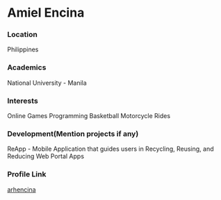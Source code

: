 # Amiel Encina

### Location

Philippines

### Academics

National University - Manila

### Interests

Online Games
Programming
Basketball
Motorcycle Rides

### Development(Mention projects if any)

ReApp - Mobile Application that guides users in Recycling, Reusing, and Reducing
Web Portal Apps

### Profile Link

[arhencina](https://github.com/arhencina)
